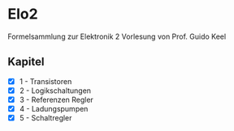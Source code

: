 # Elo2

Formelsammlung zur Elektronik 2 Vorlesung von Prof. Guido Keel

## Kapitel
- [x] 1 - Transistoren
- [x] 2 - Logikschaltungen
- [x] 3 - Referenzen Regler
- [x] 4 - Ladungspumpen
- [x] 5 - Schaltregler
